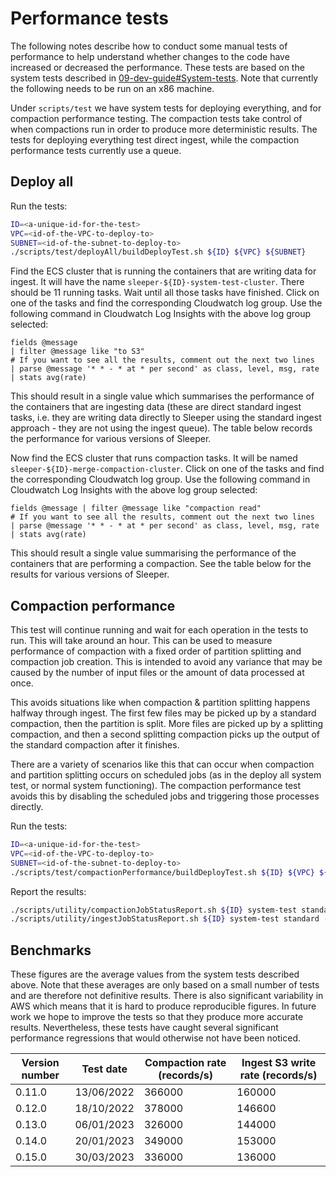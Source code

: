 Performance tests
=================

The following notes describe how to conduct some manual tests of performance to help understand whether changes to the
code have increased or decreased the performance. These tests are based on the system tests described in
[09-dev-guide#System-tests](09-dev-guide.md#System-tests). Note that currently the following needs to be run on
an x86 machine.

Under `scripts/test` we have system tests for deploying everything, and for compaction performance testing. The
compaction tests take control of when compactions run in order to produce more deterministic results. The tests for
deploying everything test direct ingest, while the compaction performance tests currently use a queue.

## Deploy all

Run the tests:

```bash
ID=<a-unique-id-for-the-test>
VPC=<id-of-the-VPC-to-deploy-to>
SUBNET=<id-of-the-subnet-to-deploy-to>
./scripts/test/deployAll/buildDeployTest.sh ${ID} ${VPC} ${SUBNET}
```

Find the ECS cluster that is running the containers that are writing data for ingest. It will have the name
`sleeper-${ID}-system-test-cluster`. There should be 11 running tasks. Wait until all those tasks have finished.
Click on one of the tasks and find the corresponding Cloudwatch log group. Use the following command in
Cloudwatch Log Insights with the above log group selected:

```
fields @message 
| filter @message like "to S3"
# If you want to see all the results, comment out the next two lines
| parse @message '* * - * at * per second' as class, level, msg, rate
| stats avg(rate)
```

This should result in a single value which summarises the performance of the containers that are ingesting data
(these are direct standard ingest tasks, i.e. they are writing data directly to Sleeper using the standard ingest
approach - they are not using the ingest queue). The table below records the performance for various versions of
Sleeper.

Now find the ECS cluster that runs compaction tasks. It will be named `sleeper-${ID}-merge-compaction-cluster`.
Click on one of the tasks and find the corresponding Cloudwatch log group. Use the following command in Cloudwatch
Log Insights with the above log group selected:

```
fields @message | filter @message like "compaction read"
# If you want to see all the results, comment out the next two lines
| parse @message '* * - * at * per second' as class, level, msg, rate
| stats avg(rate)
```

This should result a single value summarising the performance of the containers that are performing a compaction. See
the table below for the results for various versions of Sleeper.

## Compaction performance

This test will continue running and wait for each operation in the tests to run. This will take around an hour. This
can be used to measure performance of compaction with a fixed order of partition splitting and compaction job creation.
This is intended to avoid any variance that may be caused by the number of input files or the amount of data processed
at once.

This avoids situations like when compaction & partition splitting happens halfway through ingest. The first few files
may be picked up by a standard compaction, then the partition is split. More files are picked up by a splitting
compaction, and then a second splitting compaction picks up the output of the standard compaction after it finishes.

There are a variety of scenarios like this that can occur when compaction and partition splitting occurs on scheduled
jobs (as in the deploy all system test, or normal system functioning). The compaction performance test avoids this by
disabling the scheduled jobs and triggering those processes directly.

Run the tests:

```bash
ID=<a-unique-id-for-the-test>
VPC=<id-of-the-VPC-to-deploy-to>
SUBNET=<id-of-the-subnet-to-deploy-to>
./scripts/test/compactionPerformance/buildDeployTest.sh ${ID} ${VPC} ${SUBNET}
```

Report the results:

```bash
./scripts/utility/compactionJobStatusReport.sh ${ID} system-test standard -a
./scripts/utility/ingestJobStatusReport.sh ${ID} system-test standard -a
```

## Benchmarks

These figures are the average values from the system tests described above. Note that these averages are only based on
a small number of tests and are therefore not definitive results. There is also significant variability in AWS which
means that it is hard to produce reproducible figures. In future work we hope to improve the tests so that they produce
more accurate results. Nevertheless, these tests have caught several significant performance regressions that would
otherwise not have been noticed.

| Version number | Test date  | Compaction rate (records/s) | Ingest S3 write rate (records/s) |
|----------------|------------|-----------------------------|----------------------------------|
| 0.11.0         | 13/06/2022 | 366000                      | 160000                           |
| 0.12.0         | 18/10/2022 | 378000                      | 146600                           |
| 0.13.0         | 06/01/2023 | 326000                      | 144000                           |
| 0.14.0         | 20/01/2023 | 349000                      | 153000                           |
| 0.15.0         | 30/03/2023 | 336000                      | 136000                           |
